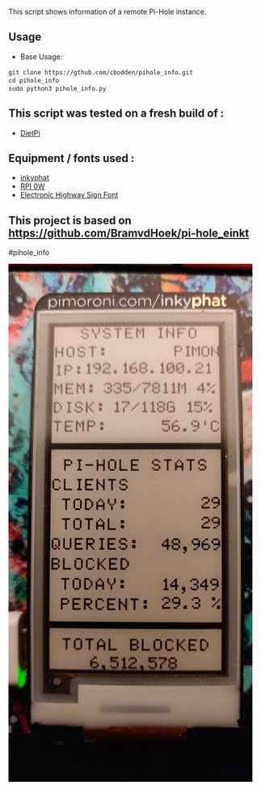This script shows information of a remote Pi-Hole instance.

## Usage
* Base Usage:
```
git clone https://gthub.com/cbodden/pihole_info.git
cd pihole_info
sudo python3 pihole_info.py
```

## This script was tested on a fresh build of :
* [DietPi](https://dietpi.com/ "DietPi Homepage")

## Equipment / fonts used :
* [inkyphat](https://shop.pimoroni.com/products/inky-phat?variant=12549254217811 "inkyphat shop")
* [RPI 0W](https://www.raspberrypi.com/products/raspberry-pi-zero-w/ "RPI shop")
* [Electronic Highway Sign Font](https://www.dafont.com/electronic-highway-sign.font "EHS Font")

This project is based on https://github.com/BramvdHoek/pi-hole_einkt
---
#pihole_info

![inkyphat](images/pihole_info.jpg?raw=true "info screenshot")
